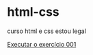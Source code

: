 # html-css
 curso html e css
 estou legal

 <a href="https://github.com/Carlospedrolo/html-css/tree/main/exercicios/ex001/index.html">Executar o exercício 001</a>